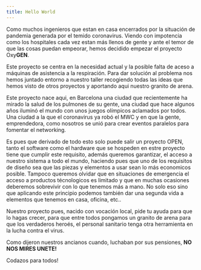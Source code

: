```yaml
---
title: Hello World
---
```

Como muchos ingenieros que estan en casa encerrados por la situación de pandemia generada por el temido coronavirus. Viendo con impotencia como los hospitales cada vez estan más llenos de gente y ante el temor de que las cosas puedan empeorar, hemos decidido empezar el proyecto Oxy**GEN**.

Este proyecto se centra en la necesidad actual y la posible falta de aceso a máquinas de asistencia a la respiración. Para dar solución al problema nos hemos juntado entorno a nuestro taller recogiendo todas las ideas que hemos visto de otros proyectos y aportando aqui nuestro granito de arena.

Este proyecto nace aqui, en Barcelona una ciudad que recientemente ha mirado la salud de los pulmones de su gente, una ciudad que hace algunos años iluminó el mundo con unos juegos olímpicos aclamados por todos. Una ciudad a la que el coronavirus ya robó el MWC y en que la gente, emprendedora, como nosotros se unió para crear eventos paralelos para fomentar el networking. 

Es pues que derivado de todo esto solo puede salir un proyecto OPEN, tanto el software como el hardware que se hospeden en estre proyecto tiene que cumplir este requisito, además queremos garantizar, el acceso a nuestro sistema a todo el mundo, haciendo pues que uno de los requisitos de diseño sea que las piezas y elementos a usar sean lo más economicos posible. Tampoco queremos olvidar que en situaciones de emergencia el acceso a productos técnologicos es limitado y que en muchas ocasiones deberemos sobrevivir con lo que tenemos más a mano. No solo eso sino que aplicando este principio podemos también dar una segunda vida a elementos que tenemos en casa, oficina, etc..

Nuestro proyecto pues, nacido con vocación local, pide tu ayuda para que lo hagas crecer, para que entre todos pongamos un granito de arena para que los verdaderos heroés, el personal sanitario tenga otra herramienta en la lucha contra el virus.

Como dijeron nuestros ancianos cuando, luchaban por sus pensiones, **NO NOS MIRES UNETE!**

Codazos para todos!